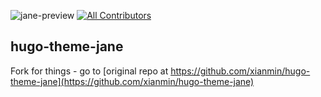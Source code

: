 ![jane-preview](https://raw.githubusercontent.com/xianmin/hugo-theme-jane/master/images/preview.png)
[![All Contributors](https://img.shields.io/badge/all_contributors-12-orange.svg?style=flat-square)](#contributors)

## hugo-theme-jane

Fork for things - go to [original repo at https://github.com/xianmin/hugo-theme-jane](https://github.com/xianmin/hugo-theme-jane)
